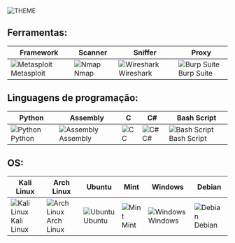 
![THEME](https://th.bing.com/th/id/R.86bfad59564877514257581faa2f2223?rik=dJhrbptboAjUvA&riu=http%3a%2f%2flamcdn.net%2fhopesandfears.com%2fpost-cover%2fdLYfYLBGDmmQ3DSWcfNk8Q-default.gif&ehk=O3bHsoOitWM%2fp8xPhmkogP0TLPkmp9CWRsKdsphhKZE%3d&risl=&pid=ImgRaw&r=0)

## Ferramentas:

| Framework                                                                                           | Scanner                                                                                           | Sniffer                                                                                           | Proxy                                                                                             |
|-----------------------------------------------------------------------------------------------------|---------------------------------------------------------------------------------------------------|---------------------------------------------------------------------------------------------------|---------------------------------------------------------------------------------------------------|
| ![Metasploit](https://img.icons8.com/?size=100&id=97AFS4JiW8vx&format=png&color=000000) Metasploit | ![Nmap](https://img.icons8.com/?size=100&id=9b5wowKIlo9d&format=png&color=000000) Nmap            | ![Wireshark](https://img.icons8.com/?size=100&id=rOHcpTUtCTjr&format=png&color=000000) Wireshark  | ![Burp Suite](https://img.icons8.com/?size=100&id=41078&format=png&color=FD7E14) Burp Suite  |
## Linguagens de programação:

| Python                                                                                           | Assembly                                                                                           | C                                                                                                 | C#                                                                                                | Bash Script                                                                                      |
|--------------------------------------------------------------------------------------------------|---------------------------------------------------------------------------------------------------|---------------------------------------------------------------------------------------------------|--------------------------------------------------------------------------------------------------|-------------------------------------------------------------------------------------------------|
| ![Python](https://img.icons8.com/?size=100&id=l75OEUJkPAk4&format=png&color=000000) Python  | ![Assembly](https://img.icons8.com/?size=100&id=gVK745a4Vaur&format=png&color=000000) Assembly | ![C](https://img.icons8.com/?size=100&id=40670&format=png&color=000000) C                      | ![C#](https://img.icons8.com/?size=100&id=55251&format=png&color=000000) C#                    | ![Bash Script](https://img.icons8.com/?size=100&id=9MJf0ngDwS8z&format=png&color=000000) Bash Script |


## OS:

| Kali Linux                                                                                       | Arch Linux                                                                                       | Ubuntu                                                                                           | Mint                                                                                             | Windows                                                                                          | Debian                                                                                           |
|--------------------------------------------------------------------------------------------------|--------------------------------------------------------------------------------------------------|--------------------------------------------------------------------------------------------------|--------------------------------------------------------------------------------------------------|--------------------------------------------------------------------------------------------------|--------------------------------------------------------------------------------------------------|
| ![Kali Linux](https://img.icons8.com/?size=100&id=qBWtR72kluCU&format=png&color=000000) Kali Linux | ![Arch Linux](https://img.icons8.com/?size=100&id=lkk6STbDNYML&format=png&color=228BE6) Arch Linux | ![Ubuntu](https://img.icons8.com/?size=100&id=63208&format=png&color=000000) Ubuntu              | ![Mint](https://img.icons8.com/?size=100&id=101664&format=png&color=000000) Mint                | ![Windows](https://img.icons8.com/?size=100&id=TuXN3JNUBGOT&format=png&color=000000) Windows  | ![Debian](https://img.icons8.com/?size=100&id=17838&format=png&color=000000) Debian              |

